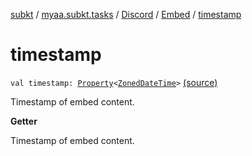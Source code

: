 [subkt](../../../index.md) / [myaa.subkt.tasks](../../index.md) / [Discord](../index.md) / [Embed](index.md) / [timestamp](./timestamp.md)

# timestamp

`val timestamp: `[`Property`](https://docs.gradle.org/current/javadoc/org/gradle/api/provider/Property.html)`<`[`ZonedDateTime`](https://docs.oracle.com/javase/9/docs/api/java/time/ZonedDateTime.html)`>` [(source)](https://github.com/Myaamori/SubKt/blob/0.1.11/src/main/kotlin/myaa/subkt/tasks/discordtask.kt#L271)

Timestamp of embed content.

**Getter**

Timestamp of embed content.


